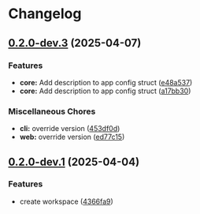 # Changelog

## [0.2.0-dev.3](https://github.com/holochain/test-release-automation/compare/my-core-v0.2.0-dev.1...my-core-v0.2.0-dev.3) (2025-04-07)


### Features

* **core:** Add description to app config struct ([e48a537](https://github.com/holochain/test-release-automation/commit/e48a537cacff3730aa9b45fc6d2d40c41df4b46b))
* **core:** Add description to app config struct ([a17bb30](https://github.com/holochain/test-release-automation/commit/a17bb303eeb62c9424e464660858cc55923a6a1c))


### Miscellaneous Chores

* **cli:** override version ([453df0d](https://github.com/holochain/test-release-automation/commit/453df0db74047dad701a2f76011c190a637d3bb7))
* **web:** override version ([ed77c15](https://github.com/holochain/test-release-automation/commit/ed77c154d40cbb2b693ab399b1f997a1dbc53233))

## [0.2.0-dev.1](https://github.com/holochain/test-release-automation/compare/my-core-v0.2.0-dev.0...my-core-v0.2.0-dev.1) (2025-04-04)


### Features

* create workspace ([4366fa9](https://github.com/holochain/test-release-automation/commit/4366fa9bce75da0ba42d765030075b8153f609c7))

